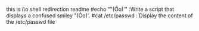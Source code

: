 this is i\o shell redirection readme
#echo "\"(Ôo)'" :Write a script that displays a confused smiley "(Ôo)'.
#cat /etc/passwd : Display the content of the /etc/passwd file
